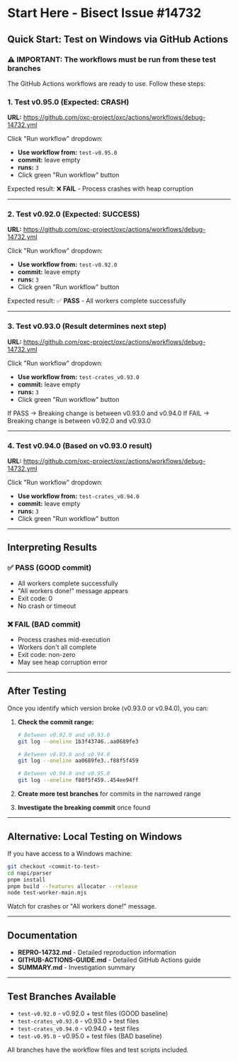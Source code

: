 # Start Here - Bisect Issue #14732

## Quick Start: Test on Windows via GitHub Actions

### ⚠️ IMPORTANT: The workflows must be run from these test branches

The GitHub Actions workflows are ready to use. Follow these steps:

### 1. Test v0.95.0 (Expected: CRASH)

**URL:** https://github.com/oxc-project/oxc/actions/workflows/debug-14732.yml

Click "Run workflow" dropdown:
- **Use workflow from:** `test-v0.95.0`
- **commit:** leave empty
- **runs:** `3`
- Click green "Run workflow" button

Expected result: ❌ **FAIL** - Process crashes with heap corruption

---

### 2. Test v0.92.0 (Expected: SUCCESS)

**URL:** https://github.com/oxc-project/oxc/actions/workflows/debug-14732.yml

Click "Run workflow" dropdown:
- **Use workflow from:** `test-v0.92.0`
- **commit:** leave empty
- **runs:** `3`
- Click green "Run workflow" button

Expected result: ✅ **PASS** - All workers complete successfully

---

### 3. Test v0.93.0 (Result determines next step)

**URL:** https://github.com/oxc-project/oxc/actions/workflows/debug-14732.yml

Click "Run workflow" dropdown:
- **Use workflow from:** `test-crates_v0.93.0`
- **commit:** leave empty
- **runs:** `3`
- Click green "Run workflow" button

If PASS → Breaking change is between v0.93.0 and v0.94.0
If FAIL → Breaking change is between v0.92.0 and v0.93.0

---

### 4. Test v0.94.0 (Based on v0.93.0 result)

**URL:** https://github.com/oxc-project/oxc/actions/workflows/debug-14732.yml

Click "Run workflow" dropdown:
- **Use workflow from:** `test-crates_v0.94.0`
- **commit:** leave empty
- **runs:** `3`
- Click green "Run workflow" button

---

## Interpreting Results

### ✅ PASS (GOOD commit)
- All workers complete successfully
- "All workers done!" message appears
- Exit code: 0
- No crash or timeout

### ❌ FAIL (BAD commit)
- Process crashes mid-execution
- Workers don't all complete
- Exit code: non-zero
- May see heap corruption error

---

## After Testing

Once you identify which version broke (v0.93.0 or v0.94.0), you can:

1. **Check the commit range:**
   ```bash
   # Between v0.92.0 and v0.93.0
   git log --oneline 1b3f43746..aa0689fe3

   # Between v0.93.0 and v0.94.0
   git log --oneline aa0689fe3..f88f5f459

   # Between v0.94.0 and v0.95.0
   git log --oneline f88f5f459..454ee94ff
   ```

2. **Create more test branches** for commits in the narrowed range

3. **Investigate the breaking commit** once found

---

## Alternative: Local Testing on Windows

If you have access to a Windows machine:

```bash
git checkout <commit-to-test>
cd napi/parser
pnpm install
pnpm build --features allocator --release
node test-worker-main.mjs
```

Watch for crashes or "All workers done!" message.

---

## Documentation

- **REPRO-14732.md** - Detailed reproduction information
- **GITHUB-ACTIONS-GUIDE.md** - Detailed GitHub Actions guide
- **SUMMARY.md** - Investigation summary

---

## Test Branches Available

- `test-v0.92.0` - v0.92.0 + test files (GOOD baseline)
- `test-crates_v0.93.0` - v0.93.0 + test files
- `test-crates_v0.94.0` - v0.94.0 + test files
- `test-v0.95.0` - v0.95.0 + test files (BAD baseline)

All branches have the workflow files and test scripts included.
